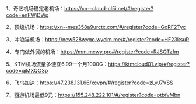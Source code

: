 1、奇艺机场稳定老机场：https://xn--cloud-cl5i.net/#/register?code=enFWjDWp

2、顶级机场：https://xn--mes358a9urctx.com/#/register?code=GoRF2Tyc

3、冲浪猫机场：https://new528wygo.wyclm.me/#/register?code=HF23ksuR

4、专门做外贸的机场：https://mm.mcwy.pro#/register?code=RJSQTzfm

5、KTM机场流量多便宜6.99一个月1000G：https://ktmcloud01.vip/#/register?code=qiMXQO3p

6、飞鸟加速：https://47.238.131.66/xcvpn/#/register?code=zLyJ7VSS

7、西游机场最低9元：https://155.248.222.101/#/register?code=ptbfvMbn
